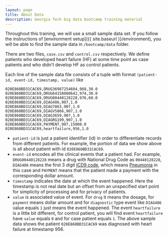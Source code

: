 ```yaml
---
layout: page
title: About Data
description: Georgia Tech big data bootcamp training material
---
```


Throughout this training, we will use a small sample data set. If you follow the instructions of [environment setup]({{ site.baseurl }}/environment), you will be able to find the sample data in `/bootcamp/data` folder.

There are two files, `case.csv` and `control.csv` respectively. We define patients who developed heart failure (HF) at some time point as case patients and who didn't develop HF as control patients.

Each line of the sample data file consists of a tuple with format `(patient-id, event-id, timestamp, value)` like

``` text
020E860BD31CAC69,DRUG36987254604,968,30.0
020E860BD31CAC69,DRUG64158080642,974,30.0
020E860BD31CAC69,DRUG00440128228,976,60.0
020E860BD31CAC69,DIAG486,907,1.0
020E860BD31CAC69,DIAG7863,907,1.0
020E860BD31CAC69,DIAGV5866,907,1.0
020E860BD31CAC69,DIAG3659,907,1.0
020E860BD31CAC69,DIAGRG199,907,1.0
020E860BD31CAC69,PAYMENT,907,15000.0
020E860BD31CAC69,heartfailure,956,1.0
```

- `patient-id` is just a patient identifier (id) in order to differentiate records from different patients. For example, the portion of data we show above is all about patient with id `020E860BD31CAC69`.
- `event-id` encodes all the clinical events that a patient had. For example, `DRUG00440128228` means a drug with National Drug Code as `00440128228`, `DIAG486` means the first 3 digit [ICD9 code](https://www.cms.gov/medicare-coverage-database/staticpages/icd-9-code-lookup.aspx), which means [Pneumonia](http://www.icd9data.com/2012/Volume1/460-519/480-488/486/486.htm) in this case and `PAYMENT` means that the patient made a payment with the corresponding dollar amount.
- `timestamp` indicates the date at which the event happened. Here the timestamp is not real date but an offset from an unspecified start point for simplicity of processing and for privacy of patients.
- `value` is associated value of event. For `drug` it means the dosage, for `payment` means dollar amount and for `diagnostic` type event like `DIAG486` value equals `1` just means the event happened. The event `heartfailure` is a little bit different, for control patient, you will find event `heartfailure` have `value` equals `0` and for case patient equals `1`. The above sample data shows the patient `020E860BD31CAC69` was diagnosed with heart failure at timestamp 956.
